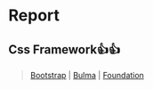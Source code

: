 # Report

## Css Framework👍👍
>[Bootstrap](https://getbootstrap.kr/) | [Bulma](https://bulma.io/) | [Foundation](https://get.foundation/)
